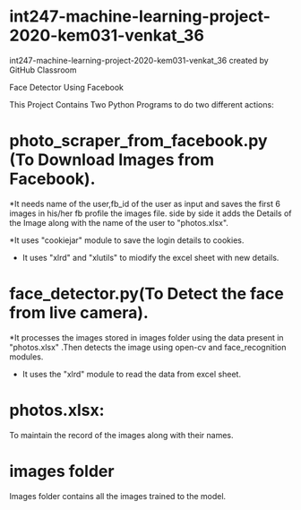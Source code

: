 # int247-machine-learning-project-2020-kem031-venkat_36
int247-machine-learning-project-2020-kem031-venkat_36 created by GitHub Classroom

Face Detector Using Facebook

This Project Contains Two Python Programs to do two different actions:

#  photo_scraper_from_facebook.py (To Download Images from Facebook).

*It needs name of the user,fb_id of the user as input and saves the first 6 images in his/her fb profile the images file.
side by side it adds the Details of the Image along with the name of the user to "photos.xlsx".

*It uses "cookiejar" module to save the login details to cookies.
* It uses "xlrd" and "xlutils" to miodify the excel sheet with new details.

#  face_detector.py(To Detect the face from live camera).

*It processes the images stored in images folder using the data present in "photos.xlsx" .Then detects the image using open-cv and face_recognition modules.
* It uses the "xlrd" module to read the data from excel sheet.

#  photos.xlsx:
To maintain the record of the images along with their names.
#  images folder
Images folder contains all the images trained to the model.
